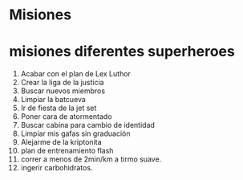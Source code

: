 # Misiones
# misiones diferentes superheroes

1. Acabar con el plan de Lex Luthor
2. Crear la liga de la justicia
3. Buscar nuevos miembros
4. Limpiar la batcueva
5. Ir de fiesta de la jet set
6. Poner cara de atormentado
7. Buscar cabina para cambio de identidad
8. Limpiar mis gafas sin graduación 
9. Alejarme de la kriptonita
10. plan de entrenamiento flash
11. correr a menos de 2min/km a tirmo suave.
12. ingerir carbohidratos.

